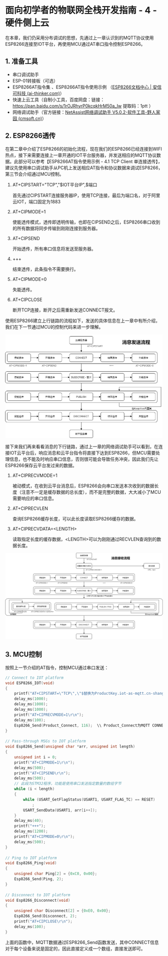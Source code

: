 # 面向初学者的物联网全栈开发指南 - 4 - 硬件侧上云

在本章，我们仍采用分布调试的思想，先通过上一章认识到的MQTT协议使用ESP8266连接至IOT平台，再使用MCU通过AT串口指令控制ESP8266。

## 1. 准备工具

+ 串口调试助手
+ ESP-01转接板（可选）
+ ESP8266AT指令集 、ESP8266AT指令使用示例 （[ESP8266文档中心 | 安信可科技 (ai-thinker.com)](https://docs.ai-thinker.com/esp8266/docs)）
+ 快速上云工具（自制小工具，百度网盘：链接：https://pan.baidu.com/s/1rOJRhyrP0kcqkHrM50a_Iw  提取码：1ptt ）
+ 网络调试助手（官方链接：[NetAssist网络调试助手 V5.0.2-软件工具-野人家园 (cmsoft.cn)](http://www.cmsoft.cn/resource/102.html)）

## 2. ESP8266透传

在第二章中介绍了ESP8266的初始化流程，现在我们的ESP8266已经连接到WIFI热点，接下来需要连接上一章开通的IOT平台服务器，并发送相应的MQTT协议数据。此部分可以参考【ESP8266AT指令使用示例 - 4.1 TCP Client 单连接透传】，建议先使用串口调试助手从PC机上发送相应AT指令和协议数据来调试ESP8266，第三节会介绍通过MCU控制。

1. AT+CIPSTART="TCP","\$IOT平台IP",\$端口

   首先通过CIPSTART连接服务器IP，使用TCP连接，最后为端口名，对于阿里云IOT，端口固定为1883

2. AT+CIPMODE=1

   使能透传模式，透传即透明传输，也即在CIPSEND之后，ESP8266串口收到的所有数据将同步传输到刚刚连接到服务器。

3. AT+CIPSEND

   开始透传，所有串口信息将发送至服务器。

4. \+++

   结束透传，此条指令不需要换行。

5. AT+CIPMODE=0

   失能透传。

6. AT+CIPCLOSE

   断开TCP连接，断开之后需重新发送CONNECT报文。

使用ESP8266建立上行链路的流程如下，发送的具体信息在上一章中有所介绍，我们在下一节通过MCU的控制代码来进一步理解。

![消息发送](https://raw.githubusercontent.com/FZR95/Pic316/main/%E6%B6%88%E6%81%AF%E5%8F%91%E9%80%81.png)

接下来我们再来看看消息的下行链路，通过上一章的网络调试助手可以看到，在连接IOT云平台后，响应消息和云平台指令将直接下达到ESP8266，但MCU需要处理信息，也不能及时响应串口信息，否则很可能会导致任务冲突，因此我们先让ESP8266保存云平台发过来的数据。

1. AT+CIPRECVMODE=1

   被动模式，在收到云平台消息后，ESP8266会向串口发送本次收到的数据长度（注意不一定是缓存数据的总长度），而不是完整的数据，大大减小了MCU需要响应的串口信息。

2. AT+CIPRECVLEN

   查询ESP8266缓存长度，可以此长度读取ESP8266缓存的数据。

3. AT+CIPRECVDATA=\<LENGTH>

   读取指定长度的缓存数据，\<LENGTH>可以为刚刚通过RECVLEN查询到的数据长度。

![消息接收](https://raw.githubusercontent.com/FZR95/Pic316/main/%E6%B6%88%E6%81%AF%E6%8E%A5%E6%94%B6.png)

## 3. MCU控制

按照上一节介绍的AT指令，控制MCU通过串口发送：

```c
// Connect to IOT platform
void ESP8266_IOT(void)
{
    printf("AT+CIPSTART=\"TCP\",\"$替换为ProductKey.iot-as-mqtt.cn-shanghai.aliyuncs.com\",1883\r\n");
    delay_ms(1000);
    delay_ms(1000);
    delay_ms(1000);
    printf("AT+CIPRECVMODE=1\r\n");
    delay_ms(100);
    Esp8266_Send(Product_Connect, 116);  \\ Product_Connect为MQTT CONNECT报文
}

// Pass-through MSGs to IOT platform
void Esp8266_Send(unsigned char *arr, unsigned int length)
{
    unsigned int i = 0;
    printf("AT+CIPMODE=1\r\n");
    delay_ms(500);
    printf("AT+CIPSEND\r\n");
    delay_ms(500);
    // 此段为STM32程序，功能是使用串口发送指定数量的数组字节
    while (i < length)
    {
        while (USART_GetFlagStatus(USART1, USART_FLAG_TC) == RESET)
            ;
        USART_SendData(USART1, arr[i++]);
    }
    delay_ms(40);
    printf("+++");
    delay_ms(1200);
    printf("AT+CIPMODE=0\r\n");
    delay_ms(500);
}

// Ping to IOT platform
void Esp8266_Ping(void)
{
    unsigned char Ping[2] = {0xC0, 0x00};
    Esp8266_Send(Ping, 2);
}

// Disconnect to IOT platform
void Esp8266_Disconnect(void)
{
    unsigned char Disconnect[2] = {0xE0, 0x00};
    Esp8266_Send(Disconnect, 2);
    printf("AT+CIPCLOSE\r\n");
    delay_ms(100);
}
```

上面的函数中，MQTT数据通过ESP8266_Send函数发送，其中CONNECT信息对于每个设备来说是固定的，因此直接定义成一个数组，直接发送即可。

